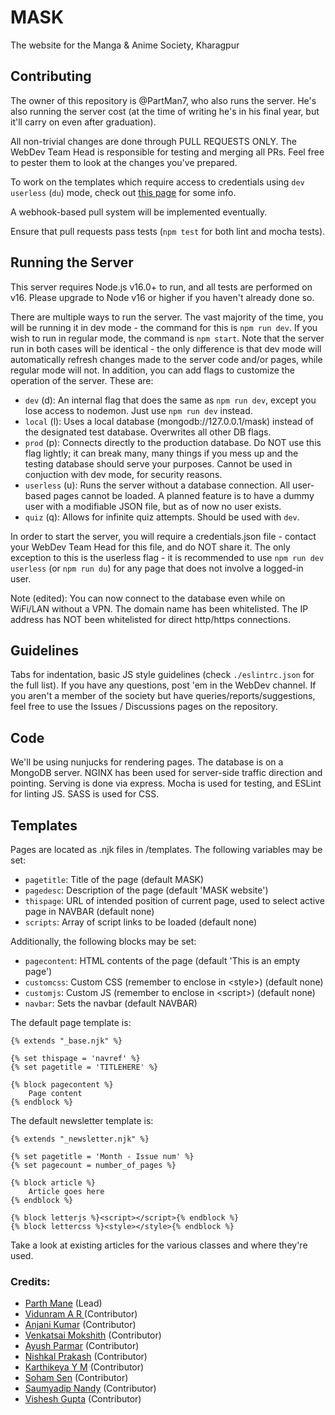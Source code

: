 # MASK
The website for the Manga & Anime Society, Kharagpur

## Contributing

The owner of this repository is @PartMan7, who also runs the server. He's also running the server cost (at the time of writing he's in his final year, but it'll carry on even after graduation).

All non-trivial changes are done through PULL REQUESTS ONLY. The WebDev Team Head is responsible for testing and merging all PRs. Feel free to pester them to look at the changes you've prepared.

To work on the templates which require access to credentials using `dev userless` (`du`) mode, check out [this page](/testing.md) for some info.

A webhook-based pull system will be implemented eventually.

Ensure that pull requests pass tests (`npm test` for both lint and mocha tests).


## Running the Server

This server requires Node.js v16.0+ to run, and all tests are performed on v16. Please upgrade to Node v16 or higher if you haven't already done so.

There are multiple ways to run the server. The vast majority of the time, you will be running it in dev mode - the command for this is `npm run dev`. If you wish to run in regular mode, the command is `npm start`. Note that the server run in both cases will be identical - the only difference is that dev mode will automatically refresh changes made to the server code and/or pages, while regular mode will not. In addition, you can add flags to customize the operation of the server. These are: 

* `dev` (d): An internal flag that does the same as `npm run dev`, except you lose access to nodemon. Just use `npm run dev` instead.
* `local` (l): Uses a local database (mongodb://127.0.0.1/mask) instead of the designated test database. Overwrites all other DB flags.
* `prod` (p): Connects directly to the production database. Do NOT use this flag lightly; it can break many, many things if you mess up and the testing database should serve your purposes. Cannot be used in conjuction with dev mode, for security reasons.
* `userless` (u): Runs the server without a database connection. All user-based pages cannot be loaded. A planned feature is to have a dummy user with a modifiable JSON file, but as of now no user exists.
* `quiz` (q): Allows for infinite quiz attempts. Should be used with `dev`.


In order to start the server, you will require a credentials.json file - contact your WebDev Team Head for this file, and do NOT share it. The only exception to this is the userless flag - it is recommended to use `npm run dev userless` (or `npm run du`) for any page that does not involve a logged-in user.

Note (edited): You can now connect to the database even while on WiFi/LAN without a VPN. The domain name has been whitelisted. The IP address has NOT been whitelisted for direct http/https connections.


## Guidelines

Tabs for indentation, basic JS style guidelines (check `./eslintrc.json` for the full list). If you have any questions, post 'em in the WebDev channel. If you aren't a member of the society but have queries/reports/suggestions, feel free to use the Issues / Discussions pages on the repository.


## Code

We'll be using nunjucks for rendering pages.
The database is on a MongoDB server.
NGINX has been used for server-side traffic direction and pointing.
Serving is done via express.
Mocha is used for testing, and ESLint for linting JS.
SASS is used for CSS.


## Templates

Pages are located as .njk files in /templates. The following variables may be set:

* `pagetitle`: Title of the page (default MASK)
* `pagedesc`: Description of the page (default 'MASK website')
* `thispage`: URL of intended position of current page, used to select active page in NAVBAR (default none)
* `scripts`: Array of script links to be loaded (default none)


Additionally, the following blocks may be set:

* `pagecontent`: HTML contents of the page (default 'This is an empty page')
* `customcss`: Custom CSS (remember to enclose in \<style>) (default none)
* `customjs`: Custom JS (remember to enclose in \<script>) (default none)
* `navbar`: Sets the navbar (default NAVBAR)


The default page template is:

```nunjucks
{% extends "_base.njk" %}

{% set thispage = 'navref' %}
{% set pagetitle = 'TITLEHERE' %}

{% block pagecontent %}
	Page content
{% endblock %}

```

The default newsletter template is:

```nunjucks
{% extends "_newsletter.njk" %}

{% set pagetitle = 'Month - Issue num' %}
{% set pagecount = number_of_pages %}

{% block article %}
	Article goes here
{% endblock %}

{% block letterjs %}<script></script>{% endblock %}
{% block lettercss %}<style></style>{% endblock %}

```

Take a look at existing articles for the various classes and where they're used.


### Credits:

- <a href="https://github.com/PartMan7" target="_blank">Parth Mane</a> (Lead)  <br />
- <a href="https://github.com/Goose-Of-War" target="_blank">Vidunram A R </a> (Contributor)  <br />
- <a href="https://github.com/anjaniit23" target="_blank">Anjani Kumar</a> (Contributor)  <br />
- <a href="https://github.com/mokshith25" target="_blank">Venkatsai Mokshith</a> (Contributor)  <br />
- <a href="https://github.com/ayush4ise" target="_blank">Ayush Parmar</a> (Contributor)  <br />
- <a href="https://github.com/nishkalprakash" target="_blank">Nishkal Prakash</a> (Contributor) <br />
- <a href="https://github.com/lurkingryuu" target="_blank">Karthikeya Y M</a> (Contributor)  <br />
- <a href="https://github.com/Yureien" target="_blank">Soham Sen</a> (Contributor)  <br />
- <a href="https://github.com/Pagol1" target="_blank">Saumyadip Nandy</a> (Contributor)  <br />
- <a href="https://github.com/shiroyasha263" target="_blank">Vishesh Gupta</a> (Contributor)  <br />
